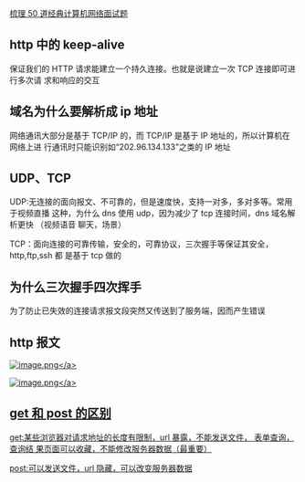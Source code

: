 [梳理 50 道经典计算机网络面试题](https://mp.weixin.qq.com/s/jX3dsZmUa1TLLMt2GSwPWQ)

## http 中的 keep-alive

保证我们的 HTTP 请求能建立一个持久连接。也就是说建立一次 TCP 连接即可进行多次请
求和响应的交互

## 域名为什么要解析成 ip 地址

网络通讯大部分是基于 TCP/IP 的，而 TCP/IP 是基于 IP 地址的，所以计算机在网络上进
行通讯时只能识别如“202.96.134.133”之类的 IP 地址

## UDP、TCP

UDP:无连接的面向报文、不可靠的，但是速度快，支持一对多，多对多等。常用于视频直播
这种，为什么 dns 使用 udp，因为减少了 tcp 连接时间，dns 域名解析更快 （视频语音
聊天，场景）

TCP：面向连接的可靠传输，安全的，可靠协议，三次握手等保证其安全，http,ftp,ssh 都
是基于 tcp 做的

## 为什么三次握手四次挥手

为了防止已失效的连接请求报文段突然又传送到了服务端，因而产生错误

## http 报文

<a data-fancybox title="image.png" href="https://p6-juejin.byteimg.com/tos-cn-i-k3u1fbpfcp/4d99aaf10b8d49fd929bb7a4c19627a3~tplv-k3u1fbpfcp-watermark.image?">![image.png](https://p6-juejin.byteimg.com/tos-cn-i-k3u1fbpfcp/4d99aaf10b8d49fd929bb7a4c19627a3~tplv-k3u1fbpfcp-watermark.image?)</a>

<a data-fancybox title="image.png" href="https://p9-juejin.byteimg.com/tos-cn-i-k3u1fbpfcp/ceb0c744e8c44c29863eb0b1bb1985f8~tplv-k3u1fbpfcp-watermark.image?">![image.png](https://p9-juejin.byteimg.com/tos-cn-i-k3u1fbpfcp/ceb0c744e8c44c29863eb0b1bb1985f8~tplv-k3u1fbpfcp-watermark.image?)</a>

## get 和 post 的区别

get:某些浏览器对请求地址的长度有限制，url 暴露，不能发送文件， 表单查询，查询结
果页面可以收藏，不能修改服务器数据（最重要）

post:可以发送文件，url 隐藏，可以改变服务器数据
